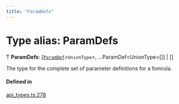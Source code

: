 ```yaml
---
title: "ParamDefs"
---
```

# Type alias: ParamDefs

Ƭ **ParamDefs**: [[`ParamDef`](../interfaces/ParamDef.md)<`UnionType`\>, ...ParamDef<UnionType\>[]] \| []

The type for the complete set of parameter definitions for a fomrula.

#### Defined in

[api_types.ts:278](https://github.com/coda/packs-sdk/blob/main/api_types.ts#L278)
